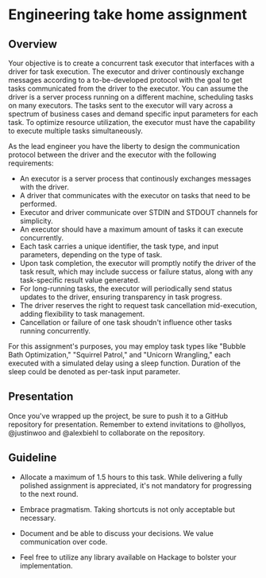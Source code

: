 # Engineering take home assignment

## Overview

Your objective is to create a concurrent task executor that interfaces with a driver for task execution. The executor and driver continously exchange messages 
according to a to-be-developed protocol with the goal to get tasks communicated from the driver to the executor. You can assume the driver is a server
process running on a different machine, scheduling tasks on many executors. The tasks sent to the executor will vary across a spectrum of business cases and 
demand specific input parameters for each task. To optimize resource utilization, the executor must have the capability to execute multiple tasks simultaneously.

As the lead engineer you have the liberty to design the communication protocol between the driver and the executor with the following requirements:

* An executor is a server process that continously exchanges messages with the driver.
* A driver that communicates with the executor on tasks that need to be performed.
* Executor and driver communicate over STDIN and STDOUT channels for simplicity.
* An executor should have a maximum amount of tasks it can execute concurrently.
* Each task carries a unique identifier, the task type, and input parameters, depending on the type of task.
* Upon task completion, the executor will promptly notify the driver of the task result, which may include success or failure status, along with any 
  task-specific result value generated.
* For long-running tasks, the executor will periodically send status updates to the driver, ensuring transparency in task progress.
* The driver reserves the right to request task cancellation mid-execution, adding flexibility to task management.
* Cancellation or failure of one task shoudn't influence other tasks running concurrently.

For this assignment's purposes, you may employ task types like "Bubble Bath Optimization," "Squirrel Patrol," and "Unicorn Wrangling," each executed 
with a simulated delay using a sleep function. Duration of the sleep could be denoted as per-task input parameter. 

## Presentation 

Once you've wrapped up the project, be sure to push it to a GitHub repository for presentation. Remember to extend invitations to @hollyos, @justinwoo and @alexbiehl 
to collaborate on the repository.

## Guideline 

* Allocate a maximum of 1.5 hours to this task. While delivering a fully polished assignment is appreciated, it's not mandatory for progressing to the next round.

* Embrace pragmatism. Taking shortcuts is not only acceptable but necessary. 

* Document and be able to discuss your decisions. We value communication over code.

* Feel free to utilize any library available on Hackage to bolster your implementation.
